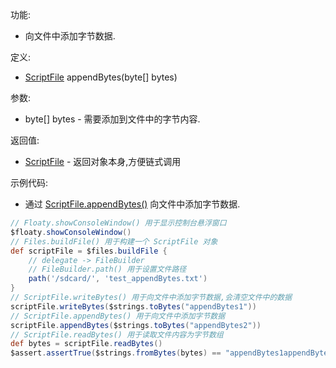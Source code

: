 功能:

+ 向文件中添加字节数据.

定义:

+ [ScriptFile](/API/File/ScriptFile/README.md) appendBytes(byte[] bytes)

参数:

+ byte[] bytes - 需要添加到文件中的字节内容.

返回值:

+ [ScriptFile](/API/File/ScriptFile/README.md) - 返回对象本身,方便链式调用

示例代码:

+ 通过 [ScriptFile.appendBytes()](/API/File/ScriptFile/README.md?id=appendBytes) 向文件中添加字节数据.

```groovy
// Floaty.showConsoleWindow() 用于显示控制台悬浮窗口
$floaty.showConsoleWindow()
// Files.buildFile() 用于构建一个 ScriptFile 对象
def scriptFile = $files.buildFile {
    // delegate -> FileBuilder
    // FileBuilder.path() 用于设置文件路径
    path('/sdcard/', 'test_appendBytes.txt')
}
// ScriptFile.writeBytes() 用于向文件中添加字节数据,会清空文件中的数据
scriptFile.writeBytes($strings.toBytes("appendBytes1"))
// ScriptFile.appendBytes() 用于向文件中添加字节数据
scriptFile.appendBytes($strings.toBytes("appendBytes2"))
// ScriptFile.readBytes() 用于读取文件内容为字节数组
def bytes = scriptFile.readBytes()
$assert.assertTrue($strings.fromBytes(bytes) == "appendBytes1appendBytes2", "文件内容")
```